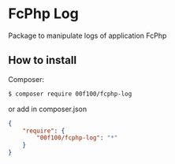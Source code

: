 # FcPhp Log

Package to manipulate logs of application FcPhp

## How to install

Composer:
```sh
$ composer require 00f100/fcphp-log
```

or add in composer.json
```json
{
	"require": {
		"00f100/fcphp-log": "*"
	}
}
```